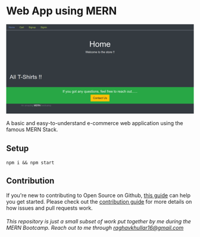 # Web App using MERN

![alt text](https://github.com/raghavk16/Web_App_MERN/blob/master/My_Store.png?raw=true)

A basic and easy-to-understand e-commerce web application using the famous MERN Stack.

## Setup

```
npm i && npm start
```

## Contribution

If you're new to contributing to Open Source on Github, [this guide](https://guides.github.com/activities/contributing-to-open-source/) can help you get started. Please check out the [contribution guide](https://gist.github.com/MarcDiethelm/7303312) for more details on how issues and pull requests work.

###### This repository is just a small subset of work put together by me during the MERN Bootcamp. Reach out to me through raghavkhullar16@gmail.com
